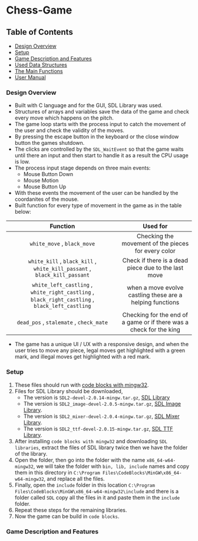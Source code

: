 # Chess-Game

## Table of Contents

- [Design Overview](#Design-Overview)
- [Setup](#Setup)
- [Game Description and Features](#Game-Description-and-Features)
- [Used Data Structures](#Used-Data-Structures)
- [The Main Functions](#The-Main-Functions)
- [User Manual](#User-Manual)

### Design Overview

- Built with C language and for the GUI, SDL Library was used.
- Structures of arrays and variables save the data of the game and check every move which happens on the pitch.
- The game loop starts with the process input to catch the movement of the user and check the validity of the moves.
- By pressing the escape button in the keyboard or the close window button the games shutdown.
- The clicks are controlled by the `SDL_WaitEvent` so that the game waits until there an input and then start to handle it as a result the CPU usage is low.
- The process input stage depends on three main events:
    - Mouse Button Down
    - Mouse Motion
    - Mouse Button Up
- With these events the movement of the user can be handled by the coordanites of the mouse.
- Built function for every type of movement in the game as in the table below:

| Function                                                               | Used for                                            |
| :--------------------------------------------------------------------: |:--------------------------------------------------: |
| `white_move` , `black_move`                                            | Checking the movement of the pieces for every color |
| `white_kill` , `black_kill` , `white_kill_passant` , `black_kill_passant` | Check if there is a dead piece due to the last move |
| `white_left_castling` , `white_right_castling` , `black_right_castling` , `black_left_castling` | when a move evolve castling these are a helping functions |
| `dead_pos` , `stalemate` , `check_mate` | Checking for the end of a game or if there was a check for the king |
- The game has a unique UI / UX with a responsive design, and when the user tries to move any piece, legal moves get highlighted with a green mark, and illegal moves get highlighted with a red mark.

### Setup

1. These files should run with [code blocks with mingw32](https://www.fosshub.com/Code-Blocks.html?dwl=codeblocks-20.03mingw-setup.exe).
2. Files for SDL Library should be downloaded, 
    - The version is `SDL2-devel-2.0.14-mingw.tar.gz`, [SDL Library](https://libsdl.org/release/SDL2-devel-2.0.14-mingw.tar.gz)
    - The version is `SDL2_image-devel-2.0.5-mingw.tar.gz`, [SDL Image Library](https://www.libsdl.org/projects/SDL_image/release/SDL2_image-devel-2.0.5-mingw.tar.gz).
    - The version is `SDL2_mixer-devel-2.0.4-mingw.tar.gz`, [SDL Mixer Library](https://libsdl.org/projects/SDL_mixer/release/SDL2_mixer-devel-2.0.4-mingw.tar.gz).
    - The version is `SDL2_ttf-devel-2.0.15-mingw.tar.gz`, [SDL TTF Library](https://www.libsdl.org/projects/SDL_ttf/release/SDL2_ttf-devel-2.0.15-mingw.tar.gz).
3. After installing `code blocks with mingw32` and downloading `SDL libraries`, extract the files of SDL library twice then we have the folder of the library.
4. Open the folder, then go into the folder with the name `x86_64-w64-mingw32`, we will take the folder with `bin, lib, include` names and copy them in this directory in `C:\Program Files\CodeBlocks\MinGW\x86_64-w64-mingw32`, and replace all the files.
5. Finally, open the `include` folder in this location `C:\Program Files\CodeBlocks\MinGW\x86_64-w64-mingw32\include` and there is a folder called `SDL` copy all the files in it and paste them in the `include` folder.
6. Repeat these steps for the remaining libraries.
7. Now the game can be build in `code blocks`.

### Game Description and Features

